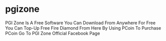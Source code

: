 # pgizone

PGI Zone Is A Free Software
You Can Download From Anywhere For Free
You Can Top-Up Free Fire Diamond From Here
By Using PCoin
To Purchase PCoin Go To PGI Zone Official Facebook Page
